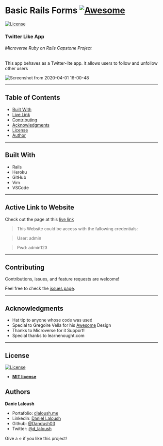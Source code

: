 # Basic Rails Forms [![Awesome](https://cdn.rawgit.com/sindresorhus/awesome/d7305f38d29fed78fa85652e3a63e154dd8e8829/media/badge.svg)](https://github.com/Dandush03/capstone-build-linter)
[![License](https://img.shields.io/badge/License-MIT-green.svg)]()

### Twitter Like App
###### Microverse Ruby on Rails Capstone Project

This app behaves as a Twitter-lite app. It allows users to follow and unfollow other users

![Screenshot from 2020-04-01 16-00-48](https://user-images.githubusercontent.com/51087936/78183416-dc84c980-7435-11ea-8485-b970bce70df7.png)

---

## Table of Contents

- [Built With](#Built-With)
- [Live Link](#Active-Link-to-Website)
- [Contributing](#Contributing)
- [Acknowledgments](#Acknowledgments)
- [License](#License)
- [Author](#Authors)

---

## Built With

- Rails
- Heroku
- GitHub
- Vim
- VSCode

---

## Active Link to Website

Check out the page at this [live link](https://dl-cultures.herokuapp.com/)

> This Website could be access with the fallowing credentials: 

> User: admin

> Pwd: admin123

---

## Contributing

Contributions, issues, and feature requests are welcome!

Feel free to check the [issues page](./issues/).

---

## Acknowledgments

- Hat tip to anyone whose code was used
- Special to Gregoire Vella for his [Awesome](https://www.behance.net/gallery/14286087/Twitter-Redesign-of-UI-details) Design 
- Thanks to Microverse for it Support!
- Special thanks to learnenought.com

---

## License

[![License](https://img.shields.io/badge/License-MIT-green.svg)]()

- **[MIT license](http://opensource.org/licenses/mit-license.php)**

## Authors

**Danie Laloush**

- Portafolio: [dlaloush.me](https://dlaloush.me)
- Linkedin: [Daniel Laloush](https://www.linkedin.com/in/daniel-laloush-0a7331a9)
- Github: [@Dandush03](https://github.com/Dandush03)
- Twitter: [@d_laloush](https://twitter.com/d_laloush)

Give a ⭐️ if you like this project!
